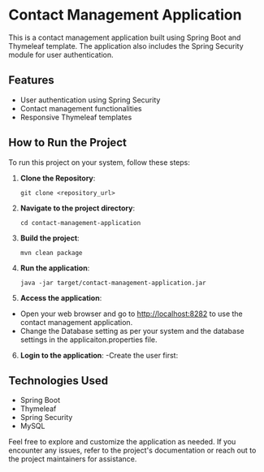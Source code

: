 # Contact Management Application

This is a contact management application built using Spring Boot and Thymeleaf template. The application also includes the Spring Security module for user authentication.

## Features
- User authentication using Spring Security
- Contact management functionalities
- Responsive Thymeleaf templates

## How to Run the Project

To run this project on your system, follow these steps:

1. **Clone the Repository**:
   ```
   git clone <repository_url>
   ```
   
2. **Navigate to the project directory**:
   ```
   cd contact-management-application
   ```

3. **Build the project**:
   ```
   mvn clean package
   ```

4. **Run the application**:
   ```
   java -jar target/contact-management-application.jar
   ```

5. **Access the application**:
  - Open your web browser and go to [http://localhost:8282](http://localhost:8282) to use the contact management application.
  - Change the Database setting as per your system and the database settings in the applicaiton.properties file.

6. **Login to the application**:
   -Create the user first:
   

## Technologies Used
- Spring Boot
- Thymeleaf
- Spring Security
- MySQL

Feel free to explore and customize the application as needed. If you encounter any issues, refer to the project's documentation or reach out to the project maintainers for assistance.  
